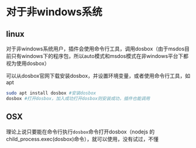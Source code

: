 # 对于非windows系统

## linux

对于非windows系统用户，插件会使用命令行工具，调用dosbox（由于msdos目前只有windows下的程序包，所以auto模式和msdos模式在非windows平台下都视为使用dosbox）

可以从dosbox官网下载安装dosbox，并设置环境变量，或者使用命令行工具，如apt

```bash
sudo apt install dosbox #安装dosbox
dosbox #打开dosbox，加入成功打开dosbox则安装成功，插件也能调用
```

## OSX

理论上说只要能在命令行执行`dosbox`命令打开dosbox（nodejs 的child_process.exec(dosbox)命令），就可以使用，没有试过，不懂
